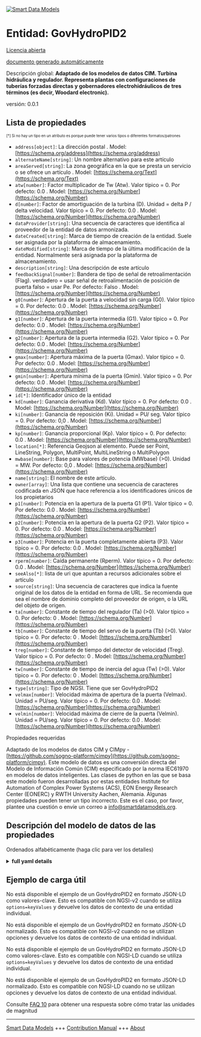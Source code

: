 <!-- 10-Header -->  
[![Smart Data Models](https://smartdatamodels.org/wp-content/uploads/2022/01/SmartDataModels_logo.png "Logo")](https://smartdatamodels.org)  
Entidad: GovHydroPID2  
=====================<!-- /10-Header -->  
<!-- 15-License -->  
[Licencia abierta](https://github.com/smart-data-models//dataModel.EnergyCIM/blob/master/GovHydroPID2/LICENSE.md)  
[documento generado automáticamente](https://docs.google.com/presentation/d/e/2PACX-1vTs-Ng5dIAwkg91oTTUdt8ua7woBXhPnwavZ0FxgR8BsAI_Ek3C5q97Nd94HS8KhP-r_quD4H0fgyt3/pub?start=false&loop=false&delayms=3000#slide=id.gb715ace035_0_60)  
<!-- /15-License -->  
<!-- 20-Description -->  
Descripción global: **Adaptado de los modelos de datos CIM. Turbina hidráulica y regulador. Representa plantas con configuraciones de tuberías forzadas directas y gobernadores electrohidráulicos de tres términos (es decir, Woodard electronic).**  
versión: 0.0.1  
<!-- /20-Description -->  
<!-- 30-PropertiesList -->  

## Lista de propiedades  

<sup><sub>[*] Si no hay un tipo en un atributo es porque puede tener varios tipos o diferentes formatos/patrones</sub></sup>  
- `address[object]`: La dirección postal  . Model: [https://schema.org/address](https://schema.org/address)- `alternateName[string]`: Un nombre alternativo para este artículo  - `areaServed[string]`: La zona geográfica en la que se presta un servicio o se ofrece un artículo  . Model: [https://schema.org/Text](https://schema.org/Text)- `atw[number]`: Factor multiplicador de Tw (Atw).  Valor típico = 0. Por defecto: 0.0  . Model: [https://schema.org/Number](https://schema.org/Number)- `d[number]`: Factor de amortiguación de la turbina (D).  Unidad = delta P / delta velocidad.  Valor típico = 0. Por defecto: 0.0  . Model: [https://schema.org/Number](https://schema.org/Number)- `dataProvider[string]`: Una secuencia de caracteres que identifica al proveedor de la entidad de datos armonizada.  - `dateCreated[string]`: Marca de tiempo de creación de la entidad. Suele ser asignada por la plataforma de almacenamiento.  - `dateModified[string]`: Marca de tiempo de la última modificación de la entidad. Normalmente será asignada por la plataforma de almacenamiento.  - `description[string]`: Una descripción de este artículo  - `feedbackSignal[number]`: Bandera de tipo de señal de retroalimentación (Flag). verdadero = usar señal de retroalimentación de posición de puerta falso = usar Pe. Por defecto: Falso  . Model: [https://schema.org/Number](https://schema.org/Number)- `g0[number]`: Apertura de la puerta a velocidad sin carga (G0).  Valor típico = 0. Por defecto: 0.0  . Model: [https://schema.org/Number](https://schema.org/Number)- `g1[number]`: Apertura de la puerta intermedia (G1).  Valor típico = 0. Por defecto: 0.0  . Model: [https://schema.org/Number](https://schema.org/Number)- `g2[number]`: Apertura de la puerta intermedia (G2).  Valor típico = 0. Por defecto: 0.0  . Model: [https://schema.org/Number](https://schema.org/Number)- `gmax[number]`: Apertura máxima de la puerta (Gmax).  Valor típico = 0. Por defecto: 0.0  . Model: [https://schema.org/Number](https://schema.org/Number)- `gmin[number]`: Apertura mínima de la puerta (Gmin).  Valor típico = 0. Por defecto: 0.0  . Model: [https://schema.org/Number](https://schema.org/Number)- `id[*]`: Identificador único de la entidad  - `kd[number]`: Ganancia derivativa (Kd).  Valor típico = 0. Por defecto: 0.0  . Model: [https://schema.org/Number](https://schema.org/Number)- `ki[number]`: Ganancia de reposición (Ki).  Unidad = PU/ seg.  Valor típico = 0. Por defecto: 0,0  . Model: [https://schema.org/Number](https://schema.org/Number)- `kp[number]`: Ganancia proporcional (Kp).  Valor típico = 0. Por defecto: 0.0  . Model: [https://schema.org/Number](https://schema.org/Number)- `location[*]`: Referencia Geojson al elemento. Puede ser Point, LineString, Polygon, MultiPoint, MultiLineString o MultiPolygon  - `mwbase[number]`: Base para valores de potencia (MWbase) (>0).  Unidad = MW. Por defecto: 0,0  . Model: [https://schema.org/Number](https://schema.org/Number)- `name[string]`: El nombre de este artículo.  - `owner[array]`: Una lista que contiene una secuencia de caracteres codificada en JSON que hace referencia a los identificadores únicos de los propietarios  - `p1[number]`: Potencia en la apertura de la puerta G1 (P1).  Valor típico = 0. Por defecto: 0.0  . Model: [https://schema.org/Number](https://schema.org/Number)- `p2[number]`: Potencia en la apertura de la puerta G2 (P2).  Valor típico = 0. Por defecto: 0.0  . Model: [https://schema.org/Number](https://schema.org/Number)- `p3[number]`: Potencia en la puerta completamente abierta (P3).  Valor típico = 0. Por defecto: 0.0  . Model: [https://schema.org/Number](https://schema.org/Number)- `rperm[number]`: Caída permanente (Rperm).  Valor típico = 0. Por defecto: 0.0  . Model: [https://schema.org/Number](https://schema.org/Number)- `seeAlso[*]`: lista de uri que apuntan a recursos adicionales sobre el artículo  - `source[string]`: Una secuencia de caracteres que indica la fuente original de los datos de la entidad en forma de URL. Se recomienda que sea el nombre de dominio completo del proveedor de origen, o la URL del objeto de origen.  - `ta[number]`: Constante de tiempo del regulador (Ta) (>0).  Valor típico = 0. Por defecto: 0  . Model: [https://schema.org/Number](https://schema.org/Number)- `tb[number]`: Constante de tiempo del servo de la puerta (Tb) (>0).  Valor típico = 0. Por defecto: 0  . Model: [https://schema.org/Number](https://schema.org/Number)- `treg[number]`: Constante de tiempo del detector de velocidad (Treg).  Valor típico = 0. Por defecto: 0  . Model: [https://schema.org/Number](https://schema.org/Number)- `tw[number]`: Constante de tiempo de inercia del agua (Tw) (>0).  Valor típico = 0. Por defecto: 0  . Model: [https://schema.org/Number](https://schema.org/Number)- `type[string]`: Tipo de NGSI. Tiene que ser GovHydroPID2  - `velmax[number]`: Velocidad máxima de apertura de la puerta (Velmax).  Unidad = PU/seg.  Valor típico = 0. Por defecto: 0.0  . Model: [https://schema.org/Number](https://schema.org/Number)- `velmin[number]`: Velocidad máxima de cierre de la puerta (Velmin).  Unidad = PU/seg.  Valor típico = 0. Por defecto: 0.0  . Model: [https://schema.org/Number](https://schema.org/Number)<!-- /30-PropertiesList -->  
<!-- 35-RequiredProperties -->  
Propiedades requeridas  
<!-- /35-RequiredProperties -->  
<!-- 40-RequiredProperties -->  
Adaptado de los modelos de datos CIM y CIMpy - [https://github.com/sogno-platform/cimpy](https://github.com/sogno-platform/cimpy). Este modelo de datos es una conversión directa del Modelo de Información Común (CIM) especificado por la norma IEC61970 en modelos de datos inteligentes. Las clases de python en las que se basa este modelo fueron desarrolladas por estas entidades Institute for Automation of Complex Power Systems (ACS), EON Energy Research Center (EONERC) y RWTH University Aachen, Alemania. Algunas propiedades pueden tener un tipo incorrecto. Este es el caso, por favor, plantee una cuestión o envíe un correo a info@smartdatamodels.org.  
<!-- /40-RequiredProperties -->  
<!-- 50-DataModelHeader -->  
## Descripción del modelo de datos de las propiedades  
Ordenados alfabéticamente (haga clic para ver los detalles)  
<!-- /50-DataModelHeader -->  
<!-- 60-ModelYaml -->  
<details><summary><strong>full yaml details</strong></summary>    
```yaml  
GovHydroPID2:    
  description: 'Adapted from CIM data models. Hydro turbine and governor. Represents plants with straight forward penstock configurations and three term electro-hydraulic governors (i.e. Woodard electronic).'    
  properties:    
    address:    
      description: 'The mailing address'    
      properties:    
        addressCountry:    
          description: 'Property. The country. For example, Spain. Model:''https://schema.org/addressCountry'''    
          type: string    
        addressLocality:    
          description: 'Property. The locality in which the street address is, and which is in the region. Model:''https://schema.org/addressLocality'''    
          type: string    
        addressRegion:    
          description: 'Property. The region in which the locality is, and which is in the country. Model:''https://schema.org/addressRegion'''    
          type: string    
        postOfficeBoxNumber:    
          description: 'Property. The post office box number for PO box addresses. For example, 03578. Model:''https://schema.org/postOfficeBoxNumber'''    
          type: string    
        postalCode:    
          description: 'Property. The postal code. For example, 24004. Model:''https://schema.org/https://schema.org/postalCode'''    
          type: string    
        streetAddress:    
          description: 'Property. The street address. Model:''https://schema.org/streetAddress'''    
          type: string    
      type: object    
      x-ngsi:    
        model: https://schema.org/address    
        type: Property    
    alternateName:    
      description: 'An alternative name for this item'    
      type: string    
      x-ngsi:    
        type: Property    
    areaServed:    
      description: 'The geographic area where a service or offered item is provided'    
      type: string    
      x-ngsi:    
        model: https://schema.org/Text    
        type: Property    
    atw:    
      description: 'Factor multiplying Tw (Atw).  Typical Value = 0. Default: 0.0'    
      type: number    
      x-ngsi:    
        model: https://schema.org/Number    
        type: Property    
    d:    
      description: 'Turbine damping factor (D).  Unit = delta P / delta speed.  Typical Value = 0. Default: 0.0'    
      type: number    
      x-ngsi:    
        model: https://schema.org/Number    
        type: Property    
    dataProvider:    
      description: 'A sequence of characters identifying the provider of the harmonised data entity.'    
      type: string    
      x-ngsi:    
        type: Property    
    dateCreated:    
      description: 'Entity creation timestamp. This will usually be allocated by the storage platform.'    
      format: date-time    
      type: string    
      x-ngsi:    
        type: Property    
    dateModified:    
      description: 'Timestamp of the last modification of the entity. This will usually be allocated by the storage platform.'    
      format: date-time    
      type: string    
      x-ngsi:    
        type: Property    
    description:    
      description: 'A description of this item'    
      type: string    
      x-ngsi:    
        type: Property    
    feedbackSignal:    
      description: 'Feedback signal type flag (Flag). true = use gate position feedback signal false = use Pe. Default: False'    
      type: number    
      x-ngsi:    
        model: https://schema.org/Number    
        type: Property    
    g0:    
      description: 'Gate opening at speed no load (G0).  Typical Value = 0. Default: 0.0'    
      type: number    
      x-ngsi:    
        model: https://schema.org/Number    
        type: Property    
    g1:    
      description: 'Intermediate gate opening (G1).  Typical Value = 0. Default: 0.0'    
      type: number    
      x-ngsi:    
        model: https://schema.org/Number    
        type: Property    
    g2:    
      description: 'Intermediate gate opening (G2).  Typical Value = 0. Default: 0.0'    
      type: number    
      x-ngsi:    
        model: https://schema.org/Number    
        type: Property    
    gmax:    
      description: 'Maximum gate opening (Gmax).  Typical Value = 0. Default: 0.0'    
      type: number    
      x-ngsi:    
        model: https://schema.org/Number    
        type: Property    
    gmin:    
      description: 'Minimum gate opening (Gmin).  Typical Value = 0. Default: 0.0'    
      type: number    
      x-ngsi:    
        model: https://schema.org/Number    
        type: Property    
    id:    
      anyOf: &govhydropid2_-_properties_-_owner_-_items_-_anyof    
        - description: 'Property. Identifier format of any NGSI entity'    
          maxLength: 256    
          minLength: 1    
          pattern: ^[\w\-\.\{\}\$\+\*\[\]`|~^@!,:\\]+$    
          type: string    
        - description: 'Property. Identifier format of any NGSI entity'    
          format: uri    
          type: string    
      description: 'Unique identifier of the entity'    
      x-ngsi:    
        type: Property    
    kd:    
      description: 'Derivative gain (Kd).  Typical Value = 0. Default: 0.0'    
      type: number    
      x-ngsi:    
        model: https://schema.org/Number    
        type: Property    
    ki:    
      description: 'Reset gain (Ki).  Unit = PU/ sec.  Typical Value = 0. Default: 0.0'    
      type: number    
      x-ngsi:    
        model: https://schema.org/Number    
        type: Property    
    kp:    
      description: 'Proportional gain (Kp).  Typical Value = 0. Default: 0.0'    
      type: number    
      x-ngsi:    
        model: https://schema.org/Number    
        type: Property    
    location:    
      description: 'Geojson reference to the item. It can be Point, LineString, Polygon, MultiPoint, MultiLineString or MultiPolygon'    
      oneOf:    
        - description: 'GeoProperty. Geojson reference to the item. Point'    
          properties:    
            bbox:    
              items:    
                type: number    
              minItems: 4    
              type: array    
            coordinates:    
              items:    
                type: number    
              minItems: 2    
              type: array    
            type:    
              enum:    
                - Point    
              type: string    
          required:    
            - type    
            - coordinates    
          title: 'GeoJSON Point'    
          type: object    
        - description: 'GeoProperty. Geojson reference to the item. LineString'    
          properties:    
            bbox:    
              items:    
                type: number    
              minItems: 4    
              type: array    
            coordinates:    
              items:    
                items:    
                  type: number    
                minItems: 2    
                type: array    
              minItems: 2    
              type: array    
            type:    
              enum:    
                - LineString    
              type: string    
          required:    
            - type    
            - coordinates    
          title: 'GeoJSON LineString'    
          type: object    
        - description: 'GeoProperty. Geojson reference to the item. Polygon'    
          properties:    
            bbox:    
              items:    
                type: number    
              minItems: 4    
              type: array    
            coordinates:    
              items:    
                items:    
                  items:    
                    type: number    
                  minItems: 2    
                  type: array    
                minItems: 4    
                type: array    
              type: array    
            type:    
              enum:    
                - Polygon    
              type: string    
          required:    
            - type    
            - coordinates    
          title: 'GeoJSON Polygon'    
          type: object    
        - description: 'GeoProperty. Geojson reference to the item. MultiPoint'    
          properties:    
            bbox:    
              items:    
                type: number    
              minItems: 4    
              type: array    
            coordinates:    
              items:    
                items:    
                  type: number    
                minItems: 2    
                type: array    
              type: array    
            type:    
              enum:    
                - MultiPoint    
              type: string    
          required:    
            - type    
            - coordinates    
          title: 'GeoJSON MultiPoint'    
          type: object    
        - description: 'GeoProperty. Geojson reference to the item. MultiLineString'    
          properties:    
            bbox:    
              items:    
                type: number    
              minItems: 4    
              type: array    
            coordinates:    
              items:    
                items:    
                  items:    
                    type: number    
                  minItems: 2    
                  type: array    
                minItems: 2    
                type: array    
              type: array    
            type:    
              enum:    
                - MultiLineString    
              type: string    
          required:    
            - type    
            - coordinates    
          title: 'GeoJSON MultiLineString'    
          type: object    
        - description: 'GeoProperty. Geojson reference to the item. MultiLineString'    
          properties:    
            bbox:    
              items:    
                type: number    
              minItems: 4    
              type: array    
            coordinates:    
              items:    
                items:    
                  items:    
                    items:    
                      type: number    
                    minItems: 2    
                    type: array    
                  minItems: 4    
                  type: array    
                type: array    
              type: array    
            type:    
              enum:    
                - MultiPolygon    
              type: string    
          required:    
            - type    
            - coordinates    
          title: 'GeoJSON MultiPolygon'    
          type: object    
      x-ngsi:    
        type: GeoProperty    
    mwbase:    
      description: 'Base for power values (MWbase) (>0).  Unit = MW. Default: 0.0'    
      type: number    
      x-ngsi:    
        model: https://schema.org/Number    
        type: Property    
    name:    
      description: 'The name of this item.'    
      type: string    
      x-ngsi:    
        type: Property    
    owner:    
      description: 'A List containing a JSON encoded sequence of characters referencing the unique Ids of the owner(s)'    
      items:    
        anyOf: *govhydropid2_-_properties_-_owner_-_items_-_anyof    
        description: 'Property. Unique identifier of the entity'    
      type: array    
      x-ngsi:    
        type: Property    
    p1:    
      description: 'Power at gate opening G1 (P1).  Typical Value = 0. Default: 0.0'    
      type: number    
      x-ngsi:    
        model: https://schema.org/Number    
        type: Property    
    p2:    
      description: 'Power at gate opening G2 (P2).  Typical Value = 0. Default: 0.0'    
      type: number    
      x-ngsi:    
        model: https://schema.org/Number    
        type: Property    
    p3:    
      description: 'Power at full opened gate (P3).  Typical Value = 0. Default: 0.0'    
      type: number    
      x-ngsi:    
        model: https://schema.org/Number    
        type: Property    
    rperm:    
      description: 'Permanent drop (Rperm).  Typical Value = 0. Default: 0.0'    
      type: number    
      x-ngsi:    
        model: https://schema.org/Number    
        type: Property    
    seeAlso:    
      description: 'list of uri pointing to additional resources about the item'    
      oneOf:    
        - items:    
            format: uri    
            type: string    
          minItems: 1    
          type: array    
        - format: uri    
          type: string    
      x-ngsi:    
        type: Property    
    source:    
      description: 'A sequence of characters giving the original source of the entity data as a URL. Recommended to be the fully qualified domain name of the source provider, or the URL to the source object.'    
      type: string    
      x-ngsi:    
        type: Property    
    ta:    
      description: 'Controller time constant (Ta) (>0).  Typical Value = 0. Default: 0'    
      type: number    
      x-ngsi:    
        model: https://schema.org/Number    
        type: Property    
    tb:    
      description: 'Gate servo time constant (Tb) (>0).  Typical Value = 0. Default: 0'    
      type: number    
      x-ngsi:    
        model: https://schema.org/Number    
        type: Property    
    treg:    
      description: 'Speed detector time constant (Treg).  Typical Value = 0. Default: 0'    
      type: number    
      x-ngsi:    
        model: https://schema.org/Number    
        type: Property    
    tw:    
      description: 'Water inertia time constant (Tw) (>0).  Typical Value = 0. Default: 0'    
      type: number    
      x-ngsi:    
        model: https://schema.org/Number    
        type: Property    
    type:    
      description: 'NGSI type. It has to be GovHydroPID2'    
      enum:    
        - GovHydroPID2    
      type: string    
      x-ngsi:    
        type: Property    
    velmax:    
      description: 'Maximum gate opening velocity (Velmax).  Unit = PU/sec.  Typical Value = 0. Default: 0.0'    
      type: number    
      x-ngsi:    
        model: https://schema.org/Number    
        type: Property    
    velmin:    
      description: 'Maximum gate closing velocity (Velmin).  Unit = PU/sec.  Typical Value = 0. Default: 0.0'    
      type: number    
      x-ngsi:    
        model: https://schema.org/Number    
        type: Property    
  required: []    
  type: object    
  x-derived-from: ""    
  x-disclaimer: 'Redistribution and use in source and binary forms, with or without modification, are permitted  provided that the license conditions are met. Copyleft (c) 2021 Contributors to Smart Data Models Program'    
  x-license-url: https://github.com/smart-data-models/dataModel.EnergyCIM/blob/master/GovHydroPID2/LICENSE.md    
  x-model-schema: https://smart-data-models.github.io/dataModels.CIMEnergyClasses/GovHydroPID2/schema.json    
  x-model-tags: ""    
  x-version: 0.0.1    
```  
</details>    
<!-- /60-ModelYaml -->  
<!-- 70-MiddleNotes -->  
<!-- /70-MiddleNotes -->  
<!-- 80-Examples -->  
## Ejemplo de carga útil  
No está disponible el ejemplo de un GovHydroPID2 en formato JSON-LD como valores-clave. Esto es compatible con NGSI-v2 cuando se utiliza `options=keyValues` y devuelve los datos de contexto de una entidad individual.  
No está disponible el ejemplo de un GovHydroPID2 en formato JSON-LD normalizado. Esto es compatible con NGSI-v2 cuando no se utilizan opciones y devuelve los datos de contexto de una entidad individual.  
No está disponible el ejemplo de un GovHydroPID2 en formato JSON-LD como valores-clave. Esto es compatible con NGSI-LD cuando se utiliza `options=keyValues` y devuelve los datos de contexto de una entidad individual.  
No está disponible el ejemplo de un GovHydroPID2 en formato JSON-LD normalizado. Esto es compatible con NGSI-LD cuando no se utilizan opciones y devuelve los datos de contexto de una entidad individual.  
<!-- /80-Examples -->  
<!-- 90-FooterNotes -->  
<!-- /90-FooterNotes -->  
<!-- 95-Units -->  
Consulte [FAQ 10](https://smartdatamodels.org/index.php/faqs/) para obtener una respuesta sobre cómo tratar las unidades de magnitud  
<!-- /95-Units -->  
<!-- 97-LastFooter -->  
---  
[Smart Data Models](https://smartdatamodels.org) +++ [Contribution Manual](https://bit.ly/contribution_manual) +++ [About](https://bit.ly/Introduction_SDM)<!-- /97-LastFooter -->  
